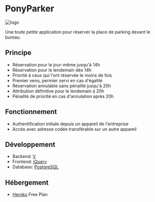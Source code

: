 # PonyParker

![logo](https://user-images.githubusercontent.com/692124/167637146-088a57f8-2189-47fe-a01f-c029bd16b058.png)

Une toute petite application pour réserver la place de parking devant le bureau.

## Principe

- Réservation pour le jour-même jusqu'à 14h
- Réservation pour le lendemain dès 14h
- Priorité à ceux qui l'ont réservée le moins de fois
- Premier venu, permier servi en cas d'égalité
- Réservation annulable sans pénalité jusqu'à 20h
- Attribution définitive pour le lendemain à 20h
- Pénalité de priorité en cas d'annulation après 20h

## Fonctionnement

- Authentification initiale depuis un appareil de l'entreprise
- Accès avec adresse codée transférable sur un autre appareil

## Développement

- Backend: [V](https://vlang.io/)
- Frontend: [jQuery](https://jquery.com/)
- Database: [PostgreSQL](https://www.postgresql.org/)

## Hébergement

- [Heroku](https://www.heroku.com/) Free Plan
